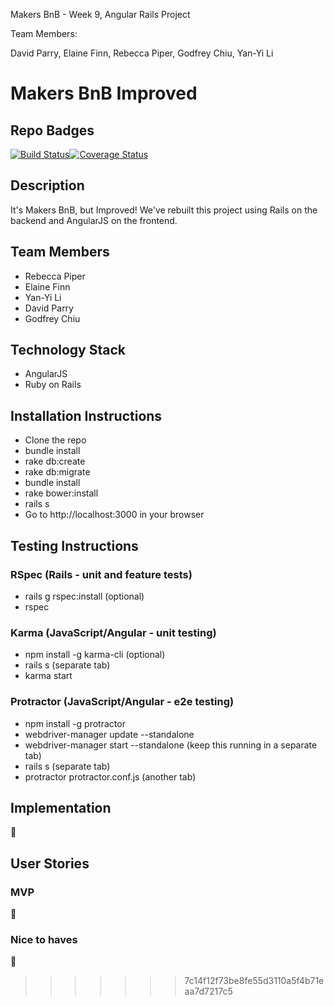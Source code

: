 Makers BnB - Week 9, Angular Rails Project

Team Members:

David Parry, Elaine Finn, Rebecca Piper, Godfrey Chiu, Yan-Yi Li

# Makers BnB Improved

## Repo Badges

[![Build Status](https://travis-ci.org/ggwc82/makers-bnb-angular-rails.svg?branch=master)](https://travis-ci.org/ggwc82/makers-bnb-angular-rails)[![Coverage Status](https://coveralls.io/repos/github/ggwc82/makers-bnb-angular-rails/badge.svg?branch=master)](https://coveralls.io/github/ggwc82/makers-bnb-angular-rails?branch=master)


## Description

It's Makers BnB, but Improved! We've rebuilt this project using Rails on the backend and AngularJS on the frontend. 


## Team Members
- Rebecca Piper
- Elaine Finn
- Yan-Yi Li
- David Parry
- Godfrey Chiu


## Technology Stack

- AngularJS
- Ruby on Rails


## Installation Instructions
- Clone the repo
- bundle install
- rake db:create
- rake db:migrate
- bundle install
- rake bower:install
- rails s
- Go to http://localhost:3000 in your browser


## Testing Instructions

### RSpec (Rails - unit and feature tests)
- rails g rspec:install (optional)
- rspec

### Karma (JavaScript/Angular - unit testing)
- npm install -g karma-cli (optional)
- rails s (separate tab)
- karma start

### Protractor (JavaScript/Angular - e2e testing)
- npm install -g protractor
- webdriver-manager update --standalone
- webdriver-manager start --standalone (keep this running in a separate tab)
- rails s (separate tab)
- protractor protractor.conf.js (another tab)


## Implementation

:construction:


## User Stories

### MVP

:construction:

### Nice to haves

:construction:
>>>>>>> 7c14f12f73be8fe55d3110a5f4b71eaa7d7217c5
